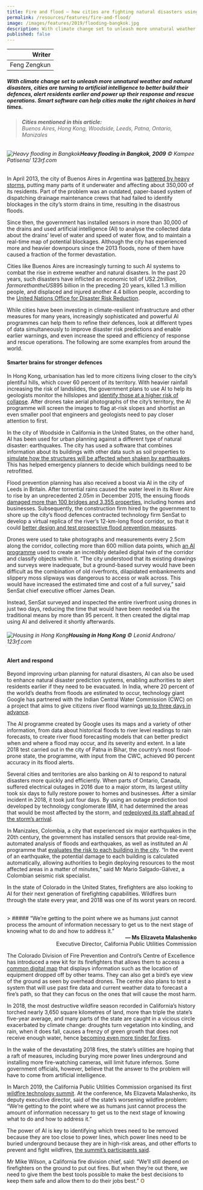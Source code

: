 ```yaml
---
title: Fire and flood — how cities are fighting natural disasters using AI
permalink: /resources/features/fire-and-flood/
image: /images/features/2019/flooding-bangkok.jpg
description: With climate change set to unleash more unnatural weather and natural disasters, cities are turning to artificial intelligence to better build their defences, alert residents earlier and power up their response and rescue operations. Smart software can help cities make the right choices in hard times. 
published: false
---
```


| Writer |
|---:|
| Feng Zengkun |

##### With climate change set to unleash more unnatural weather and natural disasters, cities are turning to artificial intelligence to better build their defences, alert residents earlier and power up their response and rescue operations. Smart software can help cities make the right choices in hard times.

> ###### **Cities mentioned in this article:** <br> Buenos Aires, Hong Kong, Woodside, Leeds, Patna, Ontario, Manizales

###### ![Heavy flooding in Bangkok](/images/features/2019/flooding-bangkok.jpg/)**Heavy flooding in Bangkok, 2009** © Kampee Patisena/ 123rf.com

In April 2013, the city of Buenos Aires in Argentina was [battered by heavy storms](https://www.digitalistmag.com/improving-lives/2018/04/24/buenos-aires-deploys-internet-of-things-to-prevent-disaster-06091325), putting many parts of it underwater and affecting about 350,000 of its residents. Part of the problem was an outdated, paper-based system of dispatching drainage maintenance crews that had failed to identify blockages in the city’s storm drains in time, resulting in the disastrous floods. 

Since then, the government has installed sensors in more than 30,000 of the drains and used artificial intelligence (AI) to analyse the collected data about the drains’ level of water and speed of water flow, and to maintain a real-time map of potential blockages. Although the city has experienced more and heavier downpours since the 2013 floods, none of them have caused a fraction of the former devastation. 

Cities like Buenos Aires are increasingly turning to such AI systems to combat the rise in extreme weather and natural disasters. In the past 20 years, such disasters have inflicted an economic toll of US$2.2 trillion, far more than the US$895 billion in the preceding 20 years, killed 1.3 million people, and displaced and injured another 4.4 billion people, according to the [United Nations Office for Disaster Risk Reduction](https://public.wmo.int/en/media/news/new-report-highlights-economic-cost-of-disasters). 

While cities have been investing in climate-resilient infrastructure and other measures for many years, increasingly sophisticated and powerful AI programmes can help them to refine their defences, look at different types of data simultaneously to improve disaster risk predictions and enable earlier warnings, and even increase the speed and efficiency of response and rescue operations. The following are some examples from around the world. 

#### **Smarter brains for stronger defences**

In Hong Kong, urbanisation has led to more citizens living closer to the city’s plentiful hills, which cover 60 percent of its territory. With heavier rainfall increasing the risk of landslides, the government plans to use AI to help its geologists monitor the hillslopes and [identify those at a higher risk of collapse](https://govinsider.asia/smart-gov/hong-kong-climate-change-disaster-ai/). After drones take aerial photographs of the city’s territory, the AI programme will screen the images to flag at-risk slopes and shortlist an even smaller pool that engineers and geologists need to pay closer attention to first. 

In the city of Woodside in California in the United States, on the other hand, AI has been used for urban planning against a different type of natural disaster: earthquakes. The city has used a software that combines information about its buildings with other data such as soil properties to [simulate how the structures will be affected when shaken by earthquakes](https://www.fastcompany.com/90232955/disaster-relief-is-dangerously-broken-can-ai-fix-it). This has helped emergency planners to decide which buildings need to be retrofitted. 

Flood prevention planning has also received a boost via AI in the city of Leeds in Britain. After torrential rains caused the water level in its River Aire to rise by an unprecedented 2.05m in December 2015, the ensuing floods [damaged more than 100 bridges and 3,355 properties](https://www.westyorks-ca.gov.uk/media/2532/leeds-city-region-flood-review-report-executive-summary-final.pdf), including homes and businesses. Subsequently, the construction firm hired by the government to shore up the city’s flood defences contracted technology firm SenSat to develop a virtual replica of the river’s 12-km-long flood corridor, so that it could [better design and test prospective flood prevention measures](http://www.bbc.com/future/story/20190226-how-to-bring-wildfires-back-under-control).

Drones were used to take photographs and measurements every 2.5cm along the corridor, collecting more than 600 million data points, which [an AI programme](https://www.sensat.co.uk/blog-leeds-flood-alleviation-scheme) used to create an incredibly detailed digital twin of the corridor and classify objects within it. “The city understood that its existing drawings and surveys were inadequate, but a ground-based survey would have been difficult as the combination of old riverfronts, dilapidated embankments and slippery moss slipways was dangerous to access or walk across. This would have increased the estimated time and cost of a full survey,” said SenSat chief executive officer James Dean. 

Instead, SenSat surveyed and inspected the entire riverfront using drones in just two days, reducing the time that would have been needed via the traditional means by more than 95 percent. It then created the digital map using AI and delivered it shortly afterwards. 

###### ![Housing in Hong Kong](/images/features/2019/housing-hongkong.jpg/)**Housing in Hong Kong** © Leonid Androno/ 123rf.com

#### **Alert and respond**

Beyond improving urban planning for natural disasters, AI can also be used to enhance natural disaster prediction systems, enabling authorities to alert residents earlier if they need to be evacuated. In India, where 20 percent of the world’s deaths from floods are estimated to occur, technology giant Google has partnered with the Indian Central Water Commission (CWC) on a project that aims to give citizens river flood warnings [up to three days in advance](https://www.livemint.com/companies/people/google-leveraging-machine-learning-to-predict-india-floods-1552193194482.html). 

The AI programme created by Google uses its maps and a variety of other information, from data about historical floods to river level readings to rain forecasts, to create river flood forecasting models that can better predict when and where a flood may occur, and its severity and extent. In a late 2018 test carried out in the city of Patna in Bihar, the country’s most flood-prone state, the programme, with input from the CWC, achieved 90 percent accuracy in its flood alerts. 

Several cities and territories are also banking on AI to respond to natural disasters more quickly and efficiently. When parts of Ontario, Canada, suffered electrical outages in 2016 due to a major storm, its largest utility took six days to fully restore power to homes and businesses. After a similar incident in 2018, it took just four days. By using an outage prediction tool developed by technology conglomerate IBM, it had determined the areas that would be most affected by the storm, and [redeployed its staff ahead of the storm’s arrival](https://www.wsj.com/articles/ai-helps-cities-predict-natural-disasters-1530065100). 

In Manizales, Colombia, a city that experienced six major earthquakes in the 20th century, the government has installed sensors that provide real-time, automated analysis of floods and earthquakes, as well as instituted an AI programme that [evaluates the risk to each building in the city](https://www.theguardian.com/cities/2018/nov/08/earthquakes-mudslides-active-volcano-worlds-riskiest-city-manizales-colombia). “In the event of an earthquake, the potential damage to each building is calculated automatically, allowing authorities to begin deploying resources to the most affected areas in a matter of minutes,” said Mr Mario Salgado-Gálvez, a Colombian seismic risk specialist. 

In the state of Colorado in the United States, firefighters are also looking to AI for their next generation of firefighting capabilities. Wildfires burn through the state every year, and 2018 was one of its worst years on record. 

<br>
> ##### “We’re getting to the point where we as humans just cannot process the amount of information necessary to get us to the next stage of knowing what to do and how to address it.”

<div align="right"><b>— Ms Elizaveta Malashenko</b><br> Executive Director, California Public Utilities Commission</div>

The Colorado Division of Fire Prevention and Control’s Centre of Excellence has introduced a new kit for its firefighters that allows them to access a [common digital map](https://www.bizjournals.com/denver/news/2018/11/09/colorado-wildfire-fighting-innovation.html) that displays information such as the location of equipment dropped off by other teams. They can also get a bird’s eye view of the ground as seen by overhead drones. The centre also plans to test a system that will use past fire data and current weather data to forecast a fire’s path, so that they can focus on the ones that will cause the most harm. 

In 2018, the most destructive wildfire season recorded in California’s history torched nearly 3,650 square kilometres of land, more than triple the state’s five-year average, and many parts of the state are caught in a vicious circle exacerbated by climate change: droughts turn vegetation into kindling, and rain, when it does fall, causes a frenzy of green growth that does not receive enough water, hence [becoming even more tinder for fires](https://www.bloomberg.com/news/articles/2019-01-17/california-fires-burn-all-year-as-drought-left-state-a-tinderbox). 

In the wake of the devastating 2018 fires, the state’s utilities are hoping that a raft of measures, including burying more power lines underground and installing more fire-watching cameras, will limit future infernos. Some government officials, however, believe that the answer to the problem will have to come from artificial intelligence. 

In March 2019, the California Public Utilities Commission organised its first [wildfire technology summit](https://www.govtech.com/fs/Californias-Historic-Wildfires-Lead-to-Tests-of-AI-Cameras.html). At the conference, Ms Elizaveta Malashenko, its deputy executive director, said of the state’s worsening wildfire problem: “We’re getting to the point where we as humans just cannot process the amount of information necessary to get us to the next stage of knowing what to do and how to address it.” 

The power of AI is key to identifying which trees need to be removed because they are too close to power lines, which power lines need to be buried underground because they are in high-risk areas, and other efforts to prevent and fight wildfires, [the summit’s participants said](https://sacramento.cbslocal.com/2019/03/20/artificial-intelligence-technology-wildfires/). 

Mr Mike Wilson, a California fire division chief, said: “We’ll still depend on firefighters on the ground to put out fires. But when they’re out there, we need to give them the best tools possible to make the best decisions to keep them safe and allow them to do their jobs best.” **<font color="#967942">O</font>**
